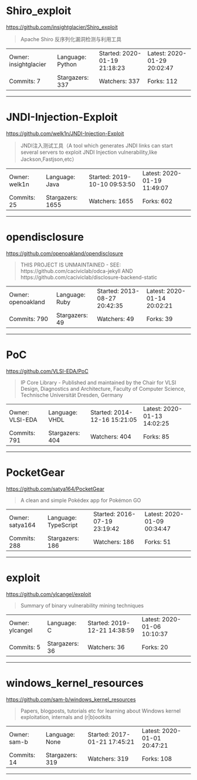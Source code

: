 # Shiro_exploit

https://github.com/insightglacier/Shiro_exploit
<blockquote>
Apache Shiro 反序列化漏洞检测与利用工具
</blockquote>

<table>
<tr><td>Owner: insightglacier</td>
    <td>Language: Python</td>
    <td>Started: 2020-01-19 21:18:23</td>
    <td>Latest: 2020-01-29 20:02:47</td></tr>
<tr><td>Commits: 7</td>
    <td>Stargazers: 337</td>
    <td>Watchers: 337</td>
    <td>Forks: 112</td></tr>
</table>

---

# JNDI-Injection-Exploit

https://github.com/welk1n/JNDI-Injection-Exploit
<blockquote>
JNDI注入测试工具（A tool which generates JNDI links can start several servers to exploit JNDI Injection vulnerability,like Jackson,Fastjson,etc）
</blockquote>

<table>
<tr><td>Owner: welk1n</td>
    <td>Language: Java</td>
    <td>Started: 2019-10-10 09:53:50</td>
    <td>Latest: 2020-01-19 11:49:07</td></tr>
<tr><td>Commits: 25</td>
    <td>Stargazers: 1655</td>
    <td>Watchers: 1655</td>
    <td>Forks: 602</td></tr>
</table>

---

# opendisclosure

https://github.com/openoakland/opendisclosure
<blockquote>
THIS PROJECT IS UNMAINTAINED - SEE: https://github.com/caciviclab/odca-jekyll AND https://github.com/caciviclab/disclosure-backend-static
</blockquote>

<table>
<tr><td>Owner: openoakland</td>
    <td>Language: Ruby</td>
    <td>Started: 2013-08-27 20:42:35</td>
    <td>Latest: 2020-01-14 20:02:21</td></tr>
<tr><td>Commits: 790</td>
    <td>Stargazers: 49</td>
    <td>Watchers: 49</td>
    <td>Forks: 39</td></tr>
</table>

---

# PoC

https://github.com/VLSI-EDA/PoC
<blockquote>
IP Core Library - Published and maintained by the Chair for VLSI Design, Diagnostics and Architecture, Faculty of Computer Science, Technische Universität Dresden, Germany
</blockquote>

<table>
<tr><td>Owner: VLSI-EDA</td>
    <td>Language: VHDL</td>
    <td>Started: 2014-12-16 15:21:05</td>
    <td>Latest: 2020-01-13 14:02:25</td></tr>
<tr><td>Commits: 791</td>
    <td>Stargazers: 404</td>
    <td>Watchers: 404</td>
    <td>Forks: 85</td></tr>
</table>

---

# PocketGear

https://github.com/satya164/PocketGear
<blockquote>
A clean and simple Pokédex app for Pokémon GO
</blockquote>

<table>
<tr><td>Owner: satya164</td>
    <td>Language: TypeScript</td>
    <td>Started: 2016-07-19 23:19:42</td>
    <td>Latest: 2020-01-09 00:34:47</td></tr>
<tr><td>Commits: 288</td>
    <td>Stargazers: 186</td>
    <td>Watchers: 186</td>
    <td>Forks: 51</td></tr>
</table>

---

# exploit

https://github.com/ylcangel/exploit
<blockquote>
Summary of binary vulnerability mining techniques
</blockquote>

<table>
<tr><td>Owner: ylcangel</td>
    <td>Language: C</td>
    <td>Started: 2019-12-21 14:38:59</td>
    <td>Latest: 2020-01-06 10:10:37</td></tr>
<tr><td>Commits: 5</td>
    <td>Stargazers: 36</td>
    <td>Watchers: 36</td>
    <td>Forks: 20</td></tr>
</table>

---

# windows_kernel_resources

https://github.com/sam-b/windows_kernel_resources
<blockquote>
Papers, blogposts, tutorials etc for learning about Windows kernel exploitation, internals and (r|b)ootkits
</blockquote>

<table>
<tr><td>Owner: sam-b</td>
    <td>Language: None</td>
    <td>Started: 2017-01-21 17:45:21</td>
    <td>Latest: 2020-01-01 20:47:21</td></tr>
<tr><td>Commits: 14</td>
    <td>Stargazers: 319</td>
    <td>Watchers: 319</td>
    <td>Forks: 108</td></tr>
</table>

---

